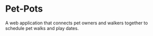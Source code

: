 # Pet-Pots
A web application that connects pet owners and walkers together to schedule pet walks and play dates. 
